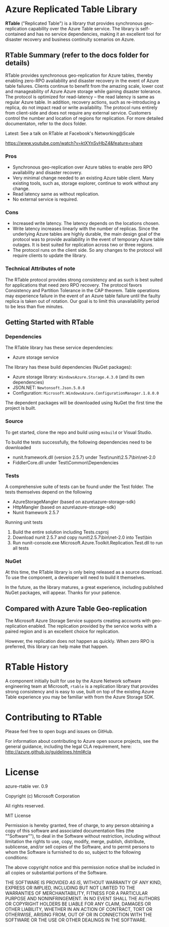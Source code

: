 ﻿# Azure Replicated Table Library

__RTable__ ("Replicated Table") is a library that provides synchronous geo-replication 
capability over the Azure Table service. The library is self-contained and has no service 
dependencies, making it an excellent tool for disaster recovery and business continuity 
scenarios on Azure.

## RTable Summary (refer to the docs folder for details)

RTable provides synchronous geo-replication for Azure tables, thereby enabling 
zero-RPO availability and disaster recovery in the event of Azure table failures. Clients 
continue to benefit from the amazing scale, lower cost and manageability of Azure Azure 
storage while gaining disaster tolerance. The protocol is optimized for read-latency – 
the read latency is same as regular Azure table. In addition, recovery actions, such as 
re-introducing a replica, do not impact read or write availability. The protocol runs 
entirely from client-side and does not require any external service. Customers control 
the number and location of regions for replication. For more detailed documentaton, refer to the docs folder.

Latest: See a talk on RTable at Facebook's Networking@Scale

https://www.youtube.com/watch?v=ktXYnSvHbZ4&feature=share

### Pros

- Synchronous geo-replication over Azure tables to enable zero RPO availability and 
  disaster recovery.
- Very minimal change needed to an existing Azure table client. Many existing tools, 
  such as, storage explorer, continue to work without any change.
- Read latency same as without replication.
- No external service is required.

### Cons

- Increased write latency. The latency depends on the locations chosen.
- Write latency increases linearly with the number of replicas. Since the underlying 
  Azure tables are highly durable, the main design goal of the protocol was to provide 
  availability in the event of temporary Azure table outages. It is best suited for 
  replication across two or three regions.
- The protocol runs on the client side. So any changes to the protocol will require 
  clients to update the library.

### Technical Attributes of note

The RTable protocol provides strong consistency and as such is best suited for applications that need zero RPO recovery. The protocol favors Consistency and Partition Tolerance in the CAP theorem. Table operations may experience failure in the event of an Azure table failure until the faulty replica is taken out of rotation. Our goal is to limit this unavailability period to be less than five minutes.

## Getting Started with RTable

### Dependencies

The RTable library has these service dependencies:

- Azure storage service

The library has these build dependencies (NuGet packages):

- Azure storage library: `WindowsAzure.Storage.4.3.0` (and its own dependencies)
- JSON.NET: `Newtonsoft.Json.5.0.8`
- Configuration: `Microsoft.WindowsAzure.ConfigurationManager.1.8.0.0`

The dependent packages will be downloaded using NuGet the first time the project 
is built.

### Source

To get started, clone the repo and build using `msbuild` or Visual Studio.

To build the tests successfully, the following dependencies need to be downloaded

- nunit.framework.dll (version 2.5.7) under Test\nunit\2.5.7\bin\net-2.0
- FiddlerCore.dll under Test\Common\Dependencies

### Tests
A comprehensive suite of tests can be found under the Test folder. The tests themselves depend on the following

- AzureStorageMangler (based on azure\azure-storage-sdk)
- HttpMangler (based on azure\azure-storage-sdk)
- Nunit framework 2.5.7

Running unit tests

1. Build the entire solution including Tests.csproj
2. Download nunit 2.5.7 and copy nunit\2.5.7\bin\net-2.0 into Test\bin
3. Run nunit-console.exe Microsoft.Azure.Toolkit.Replication.Test.dll to run all tests

### NuGet

At this time, the RTable library is only being released as a source download. To use 
the component, a developer will need to build it themselves.

In the future, as the library matures, a great experience, including published 
NuGet packages, will appear. Thanks for your patience.

## Compared with Azure Table Geo-replication

The Microsoft Azure Storage Service supports creating accounts with geo-replication 
enabled. The replication provided by the service works with a paired region and is 
an excellent choice for replication.

However, the replication does not happen as quickly. When zero RPO is preferred, this 
library can help make that happen.

# RTable History

A component initially built for use by the Azure Network software engineering team 
at Microsoft, `rtable` is a replication library that provides strong consistency and 
is easy to use, built on top of the existing Azure Table experience you may be 
familiar with from the Azure Storage SDK.

# Contributing to RTable

Please feel free to open bugs and issues on GitHub.

For information about contributing to Azure open source projects, see the general 
guidance, including the legal CLA requirement, here: http://azure.github.io/guidelines.html#cla

# License

azure-rtable ver. 0.9

Copyright (c) Microsoft Corporation

All rights reserved. 

MIT License

Permission is hereby granted, free of charge, to any person obtaining a copy of this software and associated documentation files (the ""Software""), to deal in the Software without restriction, including without limitation the rights to use, copy, modify, merge, publish, distribute, sublicense, and/or sell copies of the Software, and to permit persons to whom the Software is furnished to do so, subject to the following conditions:

The above copyright notice and this permission notice shall be included in all copies or substantial portions of the Software.

THE SOFTWARE IS PROVIDED *AS IS*, WITHOUT WARRANTY OF ANY KIND, EXPRESS OR IMPLIED, INCLUDING BUT NOT LIMITED TO THE WARRANTIES OF MERCHANTABILITY, FITNESS FOR A PARTICULAR PURPOSE AND NONINFRINGEMENT. IN NO EVENT SHALL THE AUTHORS OR COPYRIGHT HOLDERS BE LIABLE FOR ANY CLAIM, DAMAGES OR OTHER LIABILITY, WHETHER IN AN ACTION OF CONTRACT, TORT OR OTHERWISE, ARISING FROM, OUT OF OR IN CONNECTION WITH THE SOFTWARE OR THE USE OR OTHER DEALINGS IN THE SOFTWARE.

